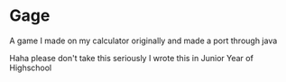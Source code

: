 Gage
====

A game I made on my calculator originally and made a port through java

Haha please don't take this seriously I wrote this in Junior Year of Highschool
